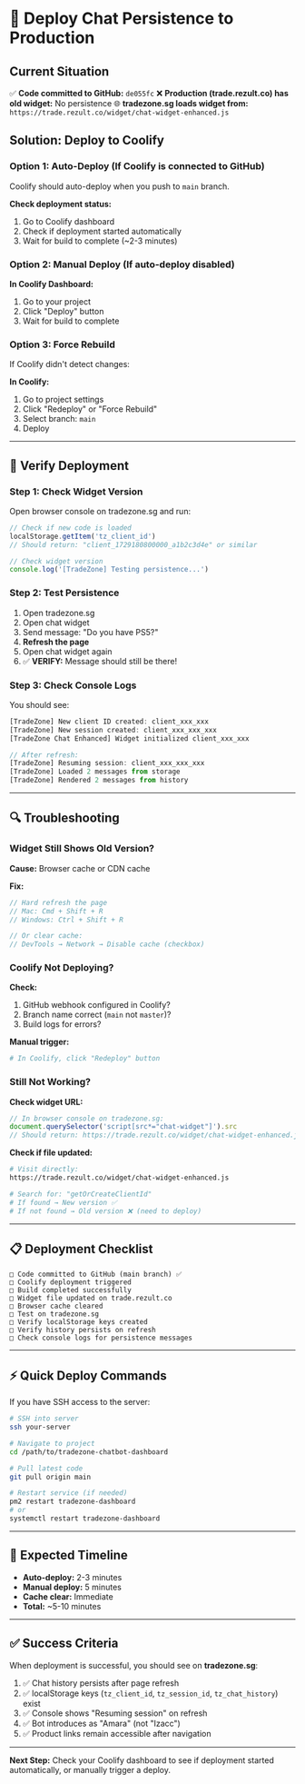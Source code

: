 # 🚀 Deploy Chat Persistence to Production

## Current Situation

✅ **Code committed to GitHub:** `de055fc`
❌ **Production (trade.rezult.co) has old widget:** No persistence
🌐 **tradezone.sg loads widget from:** `https://trade.rezult.co/widget/chat-widget-enhanced.js`

## Solution: Deploy to Coolify

### Option 1: Auto-Deploy (If Coolify is connected to GitHub)

Coolify should auto-deploy when you push to `main` branch.

**Check deployment status:**
1. Go to Coolify dashboard
2. Check if deployment started automatically
3. Wait for build to complete (~2-3 minutes)

### Option 2: Manual Deploy (If auto-deploy disabled)

**In Coolify Dashboard:**
1. Go to your project
2. Click "Deploy" button
3. Wait for build to complete

### Option 3: Force Rebuild

If Coolify didn't detect changes:

**In Coolify:**
1. Go to project settings
2. Click "Redeploy" or "Force Rebuild"
3. Select branch: `main`
4. Deploy

---

## 🧪 Verify Deployment

### Step 1: Check Widget Version

Open browser console on tradezone.sg and run:

```javascript
// Check if new code is loaded
localStorage.getItem('tz_client_id')
// Should return: "client_1729180800000_a1b2c3d4e" or similar

// Check widget version
console.log('[TradeZone] Testing persistence...')
```

### Step 2: Test Persistence

1. Open tradezone.sg
2. Open chat widget
3. Send message: "Do you have PS5?"
4. **Refresh the page**
5. Open chat widget again
6. ✅ **VERIFY:** Message should still be there!

### Step 3: Check Console Logs

You should see:

```javascript
[TradeZone] New client ID created: client_xxx_xxx
[TradeZone] New session created: client_xxx_xxx_xxx
[TradeZone Chat Enhanced] Widget initialized client_xxx_xxx

// After refresh:
[TradeZone] Resuming session: client_xxx_xxx_xxx
[TradeZone] Loaded 2 messages from storage
[TradeZone] Rendered 2 messages from history
```

---

## 🔍 Troubleshooting

### Widget Still Shows Old Version?

**Cause:** Browser cache or CDN cache

**Fix:**
```javascript
// Hard refresh the page
// Mac: Cmd + Shift + R
// Windows: Ctrl + Shift + R

// Or clear cache:
// DevTools → Network → Disable cache (checkbox)
```

### Coolify Not Deploying?

**Check:**
1. GitHub webhook configured in Coolify?
2. Branch name correct (`main` not `master`)?
3. Build logs for errors?

**Manual trigger:**
```bash
# In Coolify, click "Redeploy" button
```

### Still Not Working?

**Check widget URL:**
```javascript
// In browser console on tradezone.sg:
document.querySelector('script[src*="chat-widget"]').src
// Should return: https://trade.rezult.co/widget/chat-widget-enhanced.js
```

**Check if file updated:**
```bash
# Visit directly:
https://trade.rezult.co/widget/chat-widget-enhanced.js

# Search for: "getOrCreateClientId"
# If found → New version ✅
# If not found → Old version ❌ (need to deploy)
```

---

## 📋 Deployment Checklist

```
□ Code committed to GitHub (main branch) ✅
□ Coolify deployment triggered
□ Build completed successfully
□ Widget file updated on trade.rezult.co
□ Browser cache cleared
□ Test on tradezone.sg
□ Verify localStorage keys created
□ Verify history persists on refresh
□ Check console logs for persistence messages
```

---

## ⚡ Quick Deploy Commands

If you have SSH access to the server:

```bash
# SSH into server
ssh your-server

# Navigate to project
cd /path/to/tradezone-chatbot-dashboard

# Pull latest code
git pull origin main

# Restart service (if needed)
pm2 restart tradezone-dashboard
# or
systemctl restart tradezone-dashboard
```

---

## 🎯 Expected Timeline

- **Auto-deploy:** 2-3 minutes
- **Manual deploy:** 5 minutes
- **Cache clear:** Immediate
- **Total:** ~5-10 minutes

---

## ✅ Success Criteria

When deployment is successful, you should see on **tradezone.sg**:

1. ✅ Chat history persists after page refresh
2. ✅ localStorage keys (`tz_client_id`, `tz_session_id`, `tz_chat_history`) exist
3. ✅ Console shows "Resuming session" on refresh
4. ✅ Bot introduces as "Amara" (not "Izacc")
5. ✅ Product links remain accessible after navigation

---

**Next Step:** Check your Coolify dashboard to see if deployment started automatically, or manually trigger a deploy.
